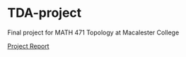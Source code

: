 # TDA-project
Final project for MATH 471 Topology at Macalester College

[Project Report](https://zcczhang.github.io/projects/The-Power-of-Topological-Data-Analysis-for-Machine-Learning.html)
